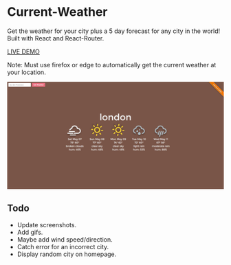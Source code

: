 # Current-Weather
Get the weather for your city plus a 5 day forecast for any city in the world! Built with React and React-Router.

[LIVE DEMO](http://qualitydixon.github.io/Current-Weather/)

Note: Must use firefox or edge to automatically get the current weather at your location.

![alt text](https://raw.githubusercontent.com/qualitydixon/Current-Weather/master/screenshots/screen1.png "Screenshot")

## Todo

- Update screenshots.
- Add gifs.
- Maybe add wind speed/direction.
- Catch error for an incorrect city.
- Display random city on homepage.